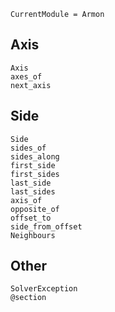 ```@meta
CurrentModule = Armon
```

## Axis

```@docs
Axis
axes_of
next_axis
```

## Side

```@docs
Side
sides_of
sides_along
first_side
first_sides
last_side
last_sides
axis_of
opposite_of
offset_to
side_from_offset
Neighbours
```

## Other

```@docs
SolverException
@section
```
